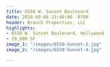 ```yaml
---
title: 6550 W. Sunset Boulevard
date: 2018-09-06 13:49:00 -0700
header: Branch Properties, LLC
highlights:
- 6550 W. Sunset Boulevard, Hollywood
- 29,600 SF
image_1: "/images/6550-Sunset-2.jpg"
image_2: "/images/6550-Sunset-4.jpg"

---
```

